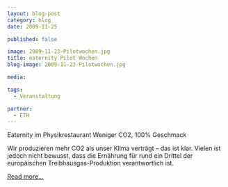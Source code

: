 ```yaml
---
layout: blog-post
category: blog
date: 2009-11-25

published: false

image: 2009-11-23-Pilotwochen.jpg
title: eaternity Pilot Wochen
blog-image: 2009-11-23-Pilotwochen.jpg

media:

tags:
  - Veranstaltung

partner:
  - ETH
---
```


Eaternity im Physikrestaurant
Weniger CO2, 100% Geschmack

Wir produzieren mehr CO2 als unser Klima verträgt – das ist klar. Vielen ist jedoch nicht bewusst, dass die Ernährung für rund ein Drittel der europäischen Treibhausgas-Produktion verantwortlich ist.

[Read more...][1]

[1]: x
